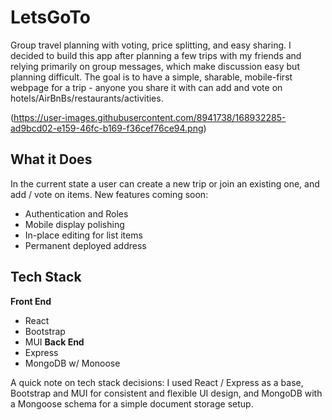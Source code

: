 # LetsGoTo
Group travel planning with voting, price splitting, and easy sharing. I decided to build this app after planning a few trips with my friends and relying primarily on group messages, which make discussion easy but planning difficult. The goal is to have a simple, sharable, mobile-first webpage for a trip - anyone you share it with can add and vote on hotels/AirBnBs/restaurants/activities.

(https://user-images.githubusercontent.com/8941738/168932285-ad9bcd02-e159-46fc-b169-f36cef76ce94.png)

## What it Does
In the current state a user can create a new trip or join an existing one, and add / vote on items. New features coming soon:
* Authentication and Roles
* Mobile display polishing
* In-place editing for list items
* Permanent deployed address

## Tech Stack
**Front End**
* React
* Bootstrap
* MUI
**Back End**
* Express
* MongoDB w/ Monoose

A quick note on tech stack decisions: I used React / Express as a base, Bootstrap and MUI for consistent and flexible UI design, and MongoDB with a Mongoose schema for a simple document storage setup.

